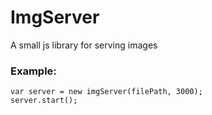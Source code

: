 # ImgServer
A small js library for serving images

### Example:
```
var server = new imgServer(filePath, 3000);
server.start();
```
